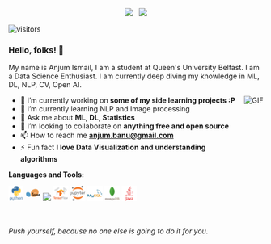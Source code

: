 
<p align='center'>
<a href="https://www.instagram.com/anjum_dreamer/"><img height="30" src="https://github.com/WaylonWalker/WaylonWalker/blob/main/icon/instagram.jpg?raw=true"></a>&nbsp;&nbsp;
<a href="https://www.linkedin.com/in/anjum-ismail-ds/"><img height="30" src="https://github.com/WaylonWalker/WaylonWalker/blob/main/icon/linkedin.png?raw=true"></a>
</p>

![visitors](https://visitor-badge.glitch.me/badge?page_id=AnjuBanu.AnjuBanu)

### Hello, folks! 👋

My name is Anjum Ismail, I am a student at Queen's University Belfast. I am a Data Science Enthusiast. I am currently deep diving my knowledge in ML, DL, NLP, CV, Open AI. 

<img height="350" align="right" alt="GIF" src="https://media.giphy.com/media/HUplkVCPY7jTW/giphy.gif" />

- 🔭 I’m currently working on **some of my side learning projects :P**
- 🌱 I’m currently learning NLP and Image processing
- 💬 Ask me about **ML, DL, Statistics**
- 👯 I’m looking to collaborate on **anything free and open source**
- 📫 How to reach me **anjum.banu@gmail.com**
- ⚡ Fun fact **I love Data Visualization and understanding algorithms**


**Languages and Tools:**  

<code><img height="30" src="https://github.com/devicons/devicon/blob/master/icons/python/python-original-wordmark.svg"></code>
<code><img height="30" src="https://raw.githubusercontent.com/github/explore/80688e429a7d4ef2fca1e82350fe8e3517d3494d/topics/scikit-learn/scikit-learn.png"></code>
<code><img height="30" src="https://user-images.githubusercontent.com/18670428/67620073-ca558e00-f7fa-11e9-9ea2-ed3a80c59210.png"></code>
<code><img height="30" src="https://raw.githubusercontent.com/github/explore/80688e429a7d4ef2fca1e82350fe8e3517d3494d/topics/tensorflow/tensorflow.png"></code>
<code><img height="30" src="https://github.com/devicons/devicon/blob/master/icons/jupyter/jupyter-original-wordmark.svg"></code>
<code><img height="30" src="https://github.com/devicons/devicon/blob/master/icons/mysql/mysql-original-wordmark.svg"></code>
<code><img height="30" src="https://github.com/devicons/devicon/blob/master/icons/mongodb/mongodb-original-wordmark.svg"></code>
<code><img height="30" src="https://github.com/devicons/devicon/blob/master/icons/java/java-plain-wordmark.svg"></code>

</br>
</br>
<em>Push yourself, because no one else is going to do it for you.</em>

